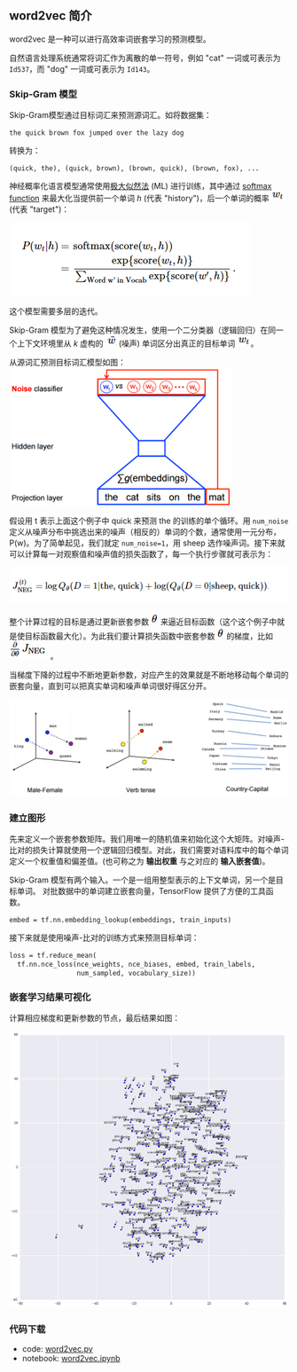 ## word2vec 简介
word2vec 是一种可以进行高效率词嵌套学习的预测模型。

自然语言处理系统通常将词汇作为离散的单一符号，例如 "cat" 一词或可表示为  `Id537`，而 "dog" 一词或可表示为 `Id143`。

### Skip-Gram 模型
Skip-Gram模型通过目标词汇来预测源词汇。如将数据集：

```
the quick brown fox jumped over the lazy dog
```

转换为：

```
(quick, the), (quick, brown), (brown, quick), (brown, fox), ...
```

神经概率化语言模型通常使用[极大似然法](https://en.wikipedia.org/wiki/Maximum_likelihood) (ML) 进行训练，其中通过 [softmax function](https://en.wikipedia.org/wiki/Softmax_function) 来最大化当提供前一个单词 *h* (代表 "history")，后一个单词的概率 ![](../img/vr1.png) (代表 "target")：

![](../img/vr2.png)

这个模型需要多层的迭代。

Skip-Gram 模型为了避免这种情况发生，使用一个二分类器（逻辑回归）在同一个上下文环境里从 *k* 虚构的 ![](../img/rw5.png) (噪声) 单词区分出真正的目标单词 ![](../img/vr1.png)。

从源词汇预测目标词汇模型如图：
 <img src="../img/nce-nplm.png" width = "400"/>

假设用 t 表示上面这个例子中 quick 来预测 the 的训练的单个循环。用 `num_noise` 定义从噪声分布中挑选出来的噪声（相反的）单词的个数，通常使用一元分布，P(w)。为了简单起见，我们就定 `num_noise=1`，用 sheep 选作噪声词。接下来就可以计算每一对观察值和噪声值的损失函数了，每一个执行步骤就可表示为：

![](../img/vr4.png)
 
整个计算过程的目标是通过更新嵌套参数 ![](../img/theta.png) 来逼近目标函数（这个这个例子中就是使目标函数最大化）。为此我们要计算损失函数中嵌套参数 ![](../img/theta.png) 的梯度，比如 ![](../img/vr5.png) 。

当梯度下降的过程中不断地更新参数，对应产生的效果就是不断地移动每个单词的嵌套向量，直到可以把真实单词和噪声单词很好得区分开。

<img src="../img/linear-relationships.png" width = "600"/>

### 建立图形
先来定义一个嵌套参数矩阵。我们用唯一的随机值来初始化这个大矩阵。对噪声-比对的损失计算就使用一个逻辑回归模型。对此，我们需要对语料库中的每个单词定义一个权重值和偏差值。(也可称之为 **输出权重** 与之对应的 **输入嵌套值**)。

Skip-Gram 模型有两个输入。一个是一组用整型表示的上下文单词，另一个是目标单词。
对批数据中的单词建立嵌套向量，TensorFlow 提供了方便的工具函数。

```
embed = tf.nn.embedding_lookup(embeddings, train_inputs)
```

接下来就是使用噪声-比对的训练方式来预测目标单词：

```
loss = tf.reduce_mean(
  tf.nn.nce_loss(nce_weights, nce_biases, embed, train_labels,
                 num_sampled, vocabulary_size))
```


### 嵌套学习结果可视化
计算相应梯度和更新参数的节点，最后结果如图：

![](../img/tsne.png)

### 代码下载
- code: [word2vec.py](../Code/word2vec.py)
- notebook: [word2vec.ipynb](../Notebook/word2vec.ipynb)